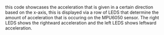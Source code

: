 this code showcases the acceleration that is given in a certain direction based on the x-axis, this is displayed via a row of LEDS that determine the amount of acceleration that is occuring on the MPU6050 sensor.
The right LEDS shows the rightward acceleration and the left LEDS shows leftward acceleration.
